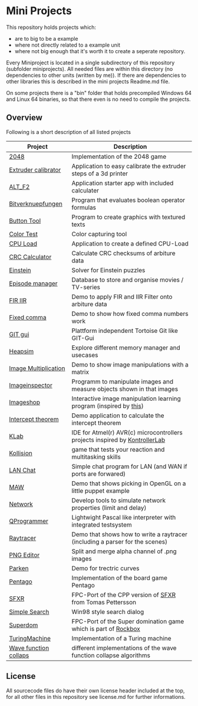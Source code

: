 # Mini Projects

This repository holds projects which:
* are to big to be a example
* where not directly related to a example unit
* where not big enough that it's worth it to create a seperate repository.

Every Miniproject is located in a single subdirectory of this repository (subfolder miniprojects). All needed files are within this directory (no dependencies to other units (written by me)). If there are dependencies to other libraries this is described in the mini projects Readme.md file.

On some projects there is a "bin" folder that holds precompiled Windows 64 and Linux 64 binaries, so that there even is no need to compile the projects.

## Overview
Following is a short description of all listed projects

| Project | Description |
| --- | ---|
| [2048](miniprojects/2048) | Implementation of the 2048 game |
| [Extruder calibrator](miniprojects/3D_Printer/Extruder_Calibrator) | Application to easy calibrate the extruder steps of a 3d printer |
| [ALT_F2](miniprojects/ALT_F2) | Application starter app with included calculater |
| [Bitverknuepfungen](miniprojects/Bitverknuepfungen) | Program that evaluates boolean operator formulas |
| [Button Tool](miniprojects/Button_Tool)| Program to create graphics with textured texts |
| [Color Test](miniprojects/Color_Test) | Color capturing tool |
| [CPU Load](miniprojects/CPU_Load) | Application to create a defined CPU-Load |
| [CRC Calculator](miniprojects/CRC_Calculator) | Calculate CRC checksums of arbiture data |
| [Einstein](miniprojects/Einstein) | Solver for Einstein puzzles |
| [Episode manager](miniprojects/Episode_manager) | Database to store and organise movies / TV-series |
| [FIR IIR](miniprojects/FIR_IIR) | Demo to apply FIR and IIR Filter onto arbiture data |
| [Fixed comma](miniprojects/Fixed_Comma) | Demo to show how fixed comma numbers work |
| [GIT gui](miniprojects/GIT_gui) | Plattform independent Tortoise Git like GIT-Gui |
| [Heapsim](miniprojects/Heapsim) | Explore different memory manager and usecases |
| [Image Multiplication](miniprojects/Image_Multiplication) | Demo to show image manipulations with a matrix |
| [Imageinspector](miniprojects/Imageinspector) | Programm to manipulate images and measure objects shown in that images |
| [Imageshop](miniprojects/Imageshop) | Interactive image manipulation learning program (inspired by [this](https://github.com/sysrpl/Codebot.ImageShop)) |
| [Intercept theorem](miniprojects/Intercept_theorem) | Demo application to calculate the intercept theorem |
| [KLab](miniprojects/KLab/) | IDE for Atmel(r) AVR(c) microcontrollers projects inspired by [KontrollerLab](https://sourceforge.net/projects/kontrollerlab/)|
| [Kollision](miniprojects/Kollision) | game that tests your reaction and multitasking skills |
| [LAN Chat](miniprojects/LAN_Chat) | Simple chat program for LAN (and WAN if ports are forwared) |
| [MAW](miniprojects/MAW) | Demo that shows picking in OpenGL on a little puppet example |
| [Network](miniprojects/Network) | Develop tools to simulate network properties (limit and delay) |
| [QProgrammer](miniprojects/QProgrammer) | Lightwight Pascal like interpreter with integrated testsystem |
| [Raytracer](miniprojects/Raytracer) | Demo that shows how to write a raytracer (including a parser for the scenes) |
| [PNG Editor](miniprojects/PNG_Editor) | Split and merge alpha channel of .png images |
| [Parken](miniprojects/Parken) | Demo for trectric curves |
| [Pentago](miniprojects/Pentago) | Implementation of the board game Pentago |
| [SFXR](miniprojects/SFXR) | FPC-Port of the CPP version of [SFXR](https://www.drpetter.se/project_sfxr.html) from Tomas Pettersson |
| [Simple Search](miniprojects/Simple_Search) | Win98 style search dialog |
| [Superdom](miniprojects/Superdom) | FPC-Port of the Super domination game which is part of [Rockbox](https://www.rockbox.org/) |
| [TuringMachine](miniprojects/TuringMachine) | Implementation of a Turing machine |
| [Wave function collaps](miniprojects/Wave_function_collapse/) | different implementations of the wave function collapse algorithms


## License
All sourcecode files do have their own license header included at the top, for all other files in this repository see license.md for further informations.

